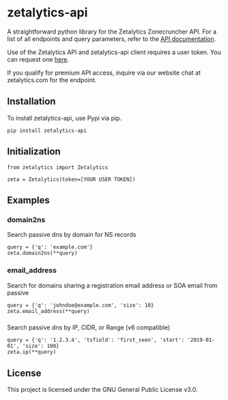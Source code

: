 # zetalytics-api

A straightforward python library for the Zetalytics Zonecruncher API.  For a list of all endpoints and query parameters, refer to the [API documentation](https://zonecruncher.com/api-v2-docs/).

Use of the Zetalytics API and zetalytics-api client requires a user token.  You can request one [here](https://zetalytics.com/feb20/hands-on.html).

If you qualify for premium API access, inquire via our website chat at zetalytics.com for the endpoint.

## Installation

To install zetalytics-api, use Pypi via pip.

```
pip install zetalytics-api
```


## Initialization

```
from zetalytics import Zetalytics

zeta = Zetalytics(token=[YOUR USER TOKEN])
```

## Examples

### domain2ns
Search passive dns by domain for NS records
```
query = {'q': 'example.com'}
zeta.domain2ns(**query)
```

### email_address
Search for domains sharing a registration email address or SOA email from passive
```
query = {'q': 'johndoe@example.com', 'size': 10}
zeta.email_address(**query)
```

###
Search passive dns by IP, CIDR, or Range (v6 compatible)
```
query = {'q': '1.2.3.4', 'tsfield': 'first_seen', 'start': '2019-01-01', 'size': 100}
zeta.ip(**query)
```

## License
This project is licensed under the GNU General Public License v3.0.